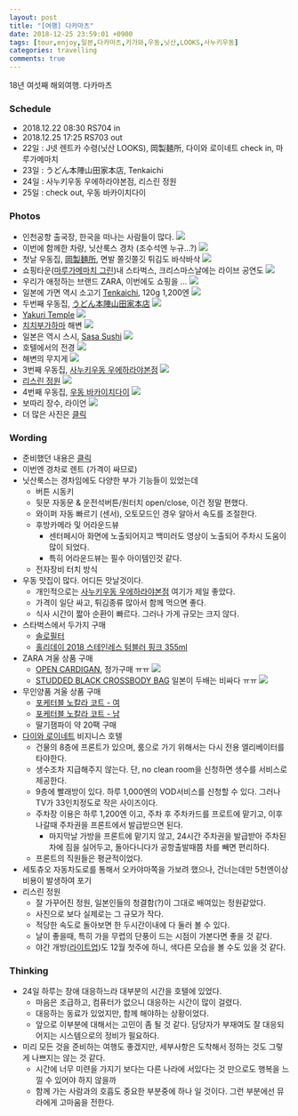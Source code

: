 ```yaml
---
layout: post
title: "[여행] 다카마츠"
date: 2018-12-25 23:59:01 +0900
tags: [tour,enjoy,일본,다카마츠,카가와,우동,닛산,LOOKS,사누키우동]
categories: travelling
comments: true
---
```

18년 여섯째 해외여행. 다카마츠  

### Schedule
* 2018.12.22 08:30 RS704 in
* 2018.12.25 17:25 RS703 out
* 22일 : J넷 렌트카 수령(닛산 LOOKS), 岡製麺所, 다이와 로이네트 check in, 마루가메마치
* 23일 : うどん本陣山田家本店, Tenkaichi
* 24일 : 사누키우동 우에하라야본점, 리스린 정원
* 25일 : check out, 우동 바카이치다이

### Photos
* 인천공항 출국장, 한국을 떠나는 사람들이 많다.
![](https://lh3.googleusercontent.com/ngj-W3lM7u8dPsbVsAQblU3R3t9aLGLm2cMeHJB4-rzPQ5E_rh93RrEIA3U7UFjWAAwUKov8DvryQZTzF1yXOn6aqlT_0_m6Hf1_03_N4WlMkyUVmjFuZULm7icqDFQBWXzTNWiQqNqKTkYbLrDJjrNX4Fs52SXisJhtN_nx_7UKr3YaMVei28QyjkzCKSHnTYme3vyNJaIPUmCq0_JgPIb1XUt2klMeoLjFhk1RohdVouP86NomYUZXbtnwvJ3Q0fBgWiRcCaBviI1mwoZPap1mqVmZV5KMRQeQCgD4R0pAcg4fl6IG2v6q4f0A4d7_O6GZr_Fpbw8ErHX2FiYt5DakC3YaJ6zT-wuZBwwLRsdQ4o5tCP2av_QKIYKDh7XoPLG8vNNyZRn49zHaAQrnilP_XTs8KKIEw10ISE7YTaUzKzXlg_55VEO7NanoYAEtENBv_L0MRs63UZpSRp3psSnPJgKM7o9qv9_hVTTiNcThIQBZ05ZN85oE1HjKdvXRKQt4E3Rm2HG2LNGgkSfScqP6yUGBKXe1I37oAhgu_rsAnOoh11Lvz-tZ2GIN9HqLDSY4c2XMd7ivqhZpdf1hM2UG3lV10oY1Ge_gyttjqzQh8Q-HG3EQKYOxz_7tJ88Bk2dFpl0VJsDfUjgC4ZdEvieV6POFWqQEjWouDj3ek75CW76loHvETg50XInzhbS_9BzO_lganAYgxf6E4gk=w1608-h1206-no)
* 이번에 함께한 차량, 닛산룩스 경차 (조수석엔 누규...?)
![](https://lh3.googleusercontent.com/cy1C9SeqMGCg3DDSOpt-df8WzR4nnW6MOpnKPQqGC9fLrX4vhBcBIbb6c1EcLwWMLttyNwKiDWccSoaHzVSB0GfNOb682DNkTPRi4Ky_v-nqjieD_wsc46FenAm3ENpL6awm45kXT8orp_TpPTF99nDqm2akc1tOIS_OPPkAmN40SuT-4iawwjhfxK8HfICBXK4q9BrDEqNtLYF8NEL33Ym_MWpg1pLH-A5H4edmmu_vgyGI_6DC8_bUjkts7rCQdKY6K3-lZzScSROLkZITX5uDnPSF0QsE9i4K6xNQi17Q5UYRZw748U1H3nzx2qtJSW42BqNphXcvXKNA9GH6UIF4h2VUJYmoW-4-YhKsadXHBmr112xI80-prYYFLyKF20n_an-9Tux6IPdTqneOIGHdr7-AIBmLUZgGCRojwJuj_uSrT-Iz_gYzpJ0iR_0lyB_kvslggtlntD8TDoJ1yOsKj2yVwNHYSKQybwNg_OqWZejou9eqhDTr6bARJs8PIy68htl--L4msNFOF91OlPglC8DkfZ4IO7hWe72YtRUAC_f6jxraoI8g4DM78GF4sY4gyM0ov9vU1CZsAFhFTFMluFFecUjph6LnIfr2SMK_A5uOPws6cn5WDCDACceqgkG_vHEcnJNAv0Uab5UIqkZzLQE3iMMqWxC5GLB93a5Ga4SxepZw1DJchbViLbp4gtKnZhzk1wQ93fjfENM=w1422-h1896-no)
* 첫날 우동집, [岡製麺所](https://goo.gl/maps/nkTu4WAprqu), 면발 쫄깃쫄깃 튀김도 바삭바삭
![](https://lh3.googleusercontent.com/aX4Fe76xvFAwcDim01SNHeC84yz0-ym5bxcC2bA6qfUOx9loi73aPu41MsuVLfI7sEyKqO2SxsTEY-PVDlOoQbbNCTRfBXkX5KonREU4zGmxSVBH4ZKZSRAlj0V8kL2TrWp2h6Ko2B6vCcyHVhwukxZUVDwComh77SN_jWCWoJvvQhfsPfxH9ndbuPyp5_ENkembE1gIyfr1whGhsKR2nh86Fza7g3ksf-Edt-5IYulmUk8gySc4OSaNlD-A4RV04yArU6HWO3bQbQQL_-pN2WIquustbfYa8V5_CoFofGtIXxmDHIUv4ndG-tG_f_CzEzkuwOBdOASFD_iB6VPsR74ppycOHV9kZamDcIkTJHgZrB0KV2uN3sN_C3jVwnIjLj-Zfox067RSlEcVCGc7XT4mHjQK26tGQVUffhrJCVdXyH4pMlHJ6ZYxBtVJpMCjEPhxqN1TAeeimWMmHpuIbSyYjj48W8_gYaIRgaB6ppDr0N0vBRVx8oLbqCZdeytvDLv2Pis7aQKhFhCpy90jSSzVpeL9_i1sm0QgZT86dFA4U7bBairx45EMShGX_TqT3SoP-sks1vwl5HHnxD70HuGrqFwDkR5lmn6xJFCUxbmIkyBQck00V9yCA213EyImV8GEnH2ELeNP-zM2m13l6_ocz8U6kyE6sylf6v95_4ClMH_byY3emy9xmUC57sJKynhER0C5lZrv2rpDfPQ=w1608-h1206-no)
* 쇼핑타운([마루가메마치 그린](https://goo.gl/maps/QfkdiNeANX42))내 스타벅스, 크리스마스날에는 라이브 공연도 
![](https://lh3.googleusercontent.com/yYjLxbxV3UuTtVZqyghcwT7loPSgKJoXYqyoM_-AHwP14v01R98cjRLI6E0p-WchcSfSz91dk_qirWcHd1lQHUfxn2vXVnQTPzVVwULTAZ08PhEVFbmIuzCPhzfxWtGrVhGJnxbNa8zwVdZbNouKnbsaqb-xYPj3EA8qq3Fimhra3BnWcF4auBwfNH1abKZD6euhbOO8pVstW2wpgcECt_uwK1NFTgQH1KlVc7qrnzlkS2r6rC9OI3mW4zVmgXUDymL4npY80EARAloFvdzGWRCxSLx-aKQXrSKHJWausbNWjcMV-UBrbovccl-LCywaFd3sWIudiU2zQR2w4_lwKe9-BbnAzg1RoOaEVjAKGMqQrN4dRMXCjn34mBt4oahDIBEhcmbzv8-GACASb6AMPwpqJRmJWKkc3BW5va7AaeKCBxhIa1SPmbw5wdIjJYePrO5AjGPTlPNwKifsHLyb-THu4d_eddG3x2C6ZVH4KAnzfZ3-ZMmbqmPwyEpNPavviNDXPxwXbhtngTMZVjvYX06wMAzvezKatQhz24Oj31AE8JLtL3UvDjnDZ3uPbw_wGXzj99U_cD2Xq1Y60rVl1Lqls80QCbA7sOs8CK2yAke1DFoFQX2h8ksMR6eaK82G-0ftRtR2HyZKqYFOH5UGuVZ057kdWfCfM9LiW3SynkTmWW8tENbc__IwW53n-7t1u4rwQn2SBiwVlxSgWCE=w1608-h1206-no)
* 우리가 애정하는 브랜드 ZARA, 이번에도 쇼핑을 ...
![](https://lh3.googleusercontent.com/Esy43yVsbnQhIy1VERdmzVa3BKqWBJZJ23uFn1wdwKpZPI6XrvCWsJV4mMsR8tz9MvgVPWq32BfFn6CxcCgaQ5i7AfF0S2OUc0MsHh2iRxmIrVfTIqpigGKWBDDgrjexQbrjmLEGoF6g03qw-spnK_rklp4S8WX8riSjdsVCpGsZHyohmQh29jPgs_14I7sIzi2ZjbGg02edHyPrmkxhkK9APneIXRM_UQhiN2zKelnfvbgwPManbB-T3eUbMlNRs855GH-ZIXUSVH3Gi8uDi9aZl15vFU8UFS3C_-wwqYPRFtRyvrqet8r-X1GGB_NWnP2E3-g8-m7D3X5rBd4V_V1FlseUI-60fjd2zbnzK2hK04xAbN75AFNWs8Qt10Z6bVPIDfjs4I0VnSutO3MR_98UwA_6vt2p1V_uMx0eeC1AuIEXyEo9SNwg6tE8BzwBuHCV_aObD_Aw1ftcHx1DQ5oFJeU5Ie11XBT4ntWOTFdbBI57W4z0_e0Zl0FyH49DkvdGtQohmT6uHTPrn6bjI1B-kyZyNUGJTC-S7IJ3Lx5lzPzk1Ylmi4mwmgPZa5EgDTNAkl_t6_-M8XLO4VNLYQdvthp7KPcPi0-eVehZJ6TZhoO07Avt0jwHt7t3NWeRQbQHYBck2qK3ouncHnX-IvgFkI7REXbVbG4Vx3iGPrJL43ei7s3AovS8bHMPnmU0wSIa25ve4Tdey6JGbZw=w1608-h1206-no)
* 일본에 가면 역시 소고기 [Tenkaichi](https://goo.gl/maps/GaU3XNVrqoz), 120g 1,200엔
![](https://lh3.googleusercontent.com/0aYOZ2oLL0tyBmgZDNIRbGRAcoN_yAKNaUCaEAa5WaS1AeUmz_CP55-Kgumv1AAskmGXP9d0UbTUiBnjoBvxMOwe7gjsUbzDXpt7RpSmMCxxCqS89PXO4DwKp-J6VUfsyAOXvSOuvj5XHRg5r3i4cEPJbRDXMLHo9tQdntQrTURPbZNH6xmNBIlrcOO23NtThP1GoEl1RtflUwpnvRA9qM7JT6P102VmVjoE7VNMyTgnR0lZkN4ycS5CAnFOwhVl4xJd_UAvG8I_gQXFYINlgcMeXyTotVioVtxz1b2U9bjPp1dN6MBGoZdCKsktOdUkHOhSdYZw43LAMHeAQyOYiK3RszU351ysnAZWTl1JB2E7hzZWuFgsyO_vTlrCkzkZ9damMCx0hUxuoc0Lw8cnog_PxrUhTIbFDrcmTwhiDy6nDY18Mkv7EGNcgs4kZiCw4t9G0l5JTos_AsL5Mv95GwE--NI41doXGFYdHFchfu6tCVOyUD3YQi8nLrq7S3jg5e0SFYgail7_0JR2w_PoKJAoE0poPMQAfHmTQtCOpkSFFDCTa0m3Ch4WY2YtBrYVL5pPU9JWSjtMOV6Rz1Ua37_U5pAIIllTaSL2iX4QjWzP7q0CZTEKPbeZoKUzPs7FQgci6rVERy18XHY5Hf_zE6utsBTlg7XVVopkf34XhEVY4J_dfsANoI-ueqGTRVriPjprNd0viQCCDnAggoQ=w1422-h1896-no)
* 두번째 우동집, [うどん本陣山田家本店](https://goo.gl/maps/HYSG8ALWjDL2)
![](https://lh3.googleusercontent.com/skO6l9bmce7pgr9nmA7BGEXWn2G-0BTXfIwxvV0PlFTQkkjYZaxtwyQc2UD4KECY-Ws9anKPp9FJ8gvQan38DigKHJ3y7IKD6gnU8QR22ZQ2tVCiuv6PONYBNTBPCZ-a4KWBOwk2DrVveg2siwZAw3TYHaJBvxEsQEjnZ6HFlXKxW7y58dvqYpR97kqIgDmBukrl97fnXiKdREmmVWUnSO3r2y60OkgkL1_KBW94jhmPK9ovVzempo2Yzz1RBMz5nR3tbp3C_EWox7Cm9ZWaZcm_q1boZJDBU4nloI-fku08xUNw_GB1SobBAfg7QOa8IypHYFRd34nMLjo-dG-qMqQI2cFttuBU09lP5DvXqEx17zqZFAWdYe68_88gi-AlxAHfKDaSYeGlELgU0clT7e1xXoHLtt94oUbbejY7UUdkAnqvhr5y9bH6GB2U9Wp8ZDo0MRyGYY-J5qVNdcvTxZUV7IXzmFKSbuMFHQc7003ecIQdKDF92UcMi1PYL5CyYlP3BpWoi8WqAfswwVYopnVyoWmY1YHnYibabSF50oX-gcJ2Dd9LggoBDt1L5F76p_6taxCcOrYYpr-UJeSv9WxTGEUk9tHZVdvuI5Ogz2peLO5d274oSQySTgxKm2jFr4TLewfPu49KRfaYdbCxjX9I4qReQFVbwL2NehN0qII1tJPiHfO8g8DyFO9hdZTf8t_4vj5lSza7U6XlP8k=w1608-h1206-no)
* [Yakuri Temple](https://goo.gl/maps/amtQ8jHmy522)
![](https://lh3.googleusercontent.com/8GY2ZT1SH_ehAEwDnc0_jFPF14eYp5VLzBUbK-vomrG-SnjN_jmwIZ9o18PpUKbTCjkF5u4F-ftHjDj-HNwRUf_lua5h-U-vVHcwu0uPHDYWNilLca9t2mFmedJBWWI6FzINXznTsoJRpZb1KeY33C9eRIhR6twffTwbwxECPdUtrauVXh97ab24OiwECSfV3JXPhLp0MkSBSmOXgcBli1jQ8k_YhuhK_w43SVrs7w2uH9SD6X2qosL7MyyTztBco4d35fmvQjIYjOsA9XTQPQDu5Xgj5e4N0iYhAa7O2iVTwnT1ZDQM6CGjXKwlDY8-M6OZjL0bIOU8b8baj9y4qG60Pz8HmWgY6Kq8fA5pWp2M4dI9f1wpfcDGHT48bm8YdxH3oGJKM6q8yFrEcdPPFcEmnZb9MMkpbHLpJsD0ZDqgSuBXKohFc2ghm9YAjKWOsv7tzv-Fl_hqihb8GPVoqpV_AA3xe9wV6feacv-Za1rmsUQqtw61dG4knFFzmKrRe5Gktg2lSk6G7MVcamCtA4Adp7Eu-Mt1feT6DD2aNkW8Zb2bISQ4EckreT6EX1KbwSuguUx8872sgn0mzZc5MVJ3GdjT2SMlWnywYtw6YKy3IQHqgUDHdz-tJiKWAz5gGLfGqmOCs1cG8UaiX3QaLpueQ542mSmgQ0K1uBrcxdw5gutWZdDBmqSHnzdRF9w-HVMXPL9ELeFNm7dCFTM=w1608-h1206-no)
* [치치부가하마](https://goo.gl/maps/L5p7JJmDHGv) 해변
![](https://lh3.googleusercontent.com/8Dj08OzuifhOq0dCbqd9JbwJQobca3K28egzVerdgcGoK6UU0NUpuZYF3rheNpAhvJZkfYPl67fb1RrfHWm0jqWNTUpSQSMtHqbWeZ3Gmu7aHNUboBwHaZIlcrt2FVEuALA8kx7P303HGFNsmuYy5gKRtmtZY4ZCKSLM2kLNQRZG_ozDGKEoFNnWgCyy7kcTbl13uzO3Oj3_-n4Vb9ncdad_1aLHEdrjhYw07iW1-Xrdem6QqauWPf9D3_WDyUabKR40qExqvrtRw_ASCTYK8UYjP0m5vBsWE3rx8Qc0kClrjBEZA_5yG0YxsGuh4B0p7Ou11THk1G_qV_iGw7cxmU9Rl47UwCjcF99MLqVGTHxfvqQiizAJjxEJKe-iA9XyhBbQdsIjY7S-X1Q6mKrxlA2bAY-nATL6Nx8qVAE6r12q_ZP6PXL4ZECw11PB_pmVOKCLkl5BA_y52ABWsDwsk0d7kS7C3h7LXNZehFpp-RJVNlRiFLzSvQTjM61hJj8Zljku0cmzQbMFAxHds604v8t-pl3W7G3pIxhgQOALUwZtxroLQfHu1sJWMUNHkb7HAQcucJ8ylUtbZJtYO0lto5jpHa3s8doyvNjXmD0EvngW9TLDXhUFDbRDwPjeLjx7mMtbCC_tMihorGC75BAUYNzYjbeRKAYTuOo5SvdNQFXvGp_E-mtEtr4zUaP1kN9Nzs1Jflfqsog6juSX7ag=w1608-h1206-no)
* 일본은 역시 스시, [Sasa Sushi](https://goo.gl/maps/YpCJVRE9TwJ2)
![](https://lh3.googleusercontent.com/_hfrZhTXK9Aa6T0UNzsu3HO33PJ_fa0oI6Sk52wPHH6IfVG4hvnRWEbVtTZ5hTFhX6z_I0yyej6rE4UKrd9k6e97LM032x2Jr-l4CMD6OgriEWvD0w_rUKq3U1jpnSpDZl5KPm7O3qOApvdRPMlVfq1iWXp20i9eenf3OopzZq5pYJQgl_NJQtTgVQWsXB4lcjGRNEpQi1h3AANkZNvRgs1zgOiYVfZetPqro5c4_CWUpb6k-ZR5vAMJlkLOzRgD7oUw4blCwR2cjF2NEYLLc97TPrtEBZzP68Ld3mZ4XCqz1cYOz-aZmQQAM-OMBfWOx6z5jvSMD3q7Rjfdhxj72MbvATSPYaLRzkN91GUDzlmRfmQJOzNR8TB63LTQsbPqqOQXaiM6X7oEbnhiiePIFJLdlcdFxTdoybHnhcfz1rJVOy87C41qLttkJ3g9tER4vIdmbHFLzDJeBF5TFg9IrhuSezzCNhhQ4CFReEZXPYKJuh9hTJz50neW-Dz42Xb34ARHFpASO9hOTFEqRBQIdMGnuJE4XO2qeAz7aFAFnpiImzYiTRwCkxQ03zsuiMCdtxRivkIBjEL3egkhwt9S9H2NQmMW0WPwNxlKFUIuXHa5mSjiiD2_szW0DK3LHMg6LusMFnVv5IVI75Qr46nhsbaE02I5GPQGADO1z6FEv7nu2KjGqIyDchqrZt7825q0j5pZCWZ9xV1SoTGkfzU=w1422-h1896-no)
* 호텔에서의 전경
![](https://lh3.googleusercontent.com/ZCyOP6ro4Jpv-Z0vUDPIaaHrLCvRBET-P3KPaNWKevWrs5xrKFXLKSLHh-a352yx_t5Gp7iSLzFPy2q5SlICII--3V2Oz-36PbmNjPs4Z4X_VJ14B-GiRegB7gKYsAFwLv5plEXVUWti3pnaRNKejlKTp-eh3u_OJoLkZcXsXVAqn0pAw2BV_mPP7XZLuvqG_I3C6YDGcG9eHqvjUJ4U2OIg8oR9OmkxjLyvhBlpxyMjByxmTik2CJ4XBVkTJXC_hrf6fA5RQEBzYA8hlaHEqn-1jZhMmJ7apQ0s-NdUB0jTAnK8oI2vPnL9KDcFV_RfkCXLAmf2sYs3pW3IHlt5cXx7bBdO2QRQgACghx6ClpToNwNZ0h3Hi_LJvBXrZ-6M8ZYxDJXNnze_4H0cLhBx0gF6vZbzife_6UNjaHrPB7yDq4vk9z-Oy0QvkfsuAzEavajrLN9brAPqBQtjCxZ8mhg0AuV7R8Tg7EAIRAtqge7nNa3fi5p276_7Vy44Rw7qylEw2hSyNB4uwa0IoskIkrC2e-uNNn4e6BH_svaMpMCbhEaQj9ZH0RB8OzxDst4MDsvQtarqrTPF0jXmz7oW-FBoqNyoqLX7F5HA2yWyIf-_v5NT8-iUJRj9ZGUyubqI-6qMFsDljl2JU0eP0RyCrbBFH2MKBHKdMB5eLdNJVf3wJO2XuXeXA3UU5iFcVuYJVHvQ1w2M_y8nqTH4BOQ=w1608-h1206-no)
* 해변의 무지게
![](https://lh3.googleusercontent.com/gRtqw4alWqHAExAS9eD9wsShMLTqpOHNQTxAOuGvNcS2m-w_bwqw_6SnpbbKSZC6b2HFtRuOgjL35UkYBwqEgn3fGjUSyMQfgAuu7-hDrvbtjTRNLtBApdbwImghssatfhBytdNBUiBsQzG7tbCcz1tqKY7HSoDe1Vc1L8pjuK8JjmOOfsGTEizBjBwNLJj2XVP8iCx9rO3zOqqxGkYCDmCm7ok61fORkoO8TVPwlqnwif0CKWBflf8jwUNUSRcY7pHwHCfZaEgsi-37EoxLVBskQQ_2ssdMf-LQWVy44GSX3p_wRBx-BoRKYmrhys02kA6gPeQgwaEFmcl5Fuc8G-mKAgEdjENejJGFFHqhmDwFyvL5T8En8o4eM74dCpWKlZbWgQUr5Mqu9G95QXbXefmq2OPfICYZ52dCwokcYb7KJ_Ao0fruUKR0DoNM-HHQFOZmu1Ne1ZOWqa-fPXJ8IFspm8DcIcFxeow8WwD7elcV2BgRn7NfR09lirTEAD_Ust8PVxECov6LYN1i4XwV4NktxPq5Ty-8ExGON0hgsGu4yxN2EtdYi1ZSCKH-3DNs0v1UKcL4G9Wn8nurV6J360eMrggIiRJ8ri5MKBa8pF-1x3alHmgCQUSoSLM5_gx5d507aa4xBjV4Crk7L7A42z48GRK-Lxxs0hYvr9-7SINitbXZ8-MymAkBHLupZorl4b8Kdvt37DdRPUIGh-o=w1608-h1206-no)
* 3번째 우동집, [사누키우동 우에하라야본점](https://goo.gl/maps/oCfFcE2w87v)
![](https://lh3.googleusercontent.com/omk17NcoufmXB-l8Xd15VIRVCInvqpRWmfo59BNXBpAEZGOx2zPK1DAHCOrin6UPySPhu7u3JUeMy4hrXg0lY7zRciyyz7v-DV5LPKR114O1bzkRE4VTQbCjtRcCGMg1QvRoDkQU4V9TqrJ2tdtf58YImrhY2lt0Q7UFsY4oXVZISRYNKxMZZoD1P3HL9lkrY8zNYa4nSmibbs7EOZpJsna63cVYW9pE8IS2bBHseAfqJ0tfZNxEYpgh1hsh7wj8PyMCA4OC-Ig7GpKaLEoTPv11jOau-26xbTtSQ-EgbtKa-GZ5K1XmfCzedB3rn37WlA_wuSd5GB8L-K78fBO-z2IeVncIvlBgF216IJeJsY98dANv9iS8jkn14Qf4b0bxGNzBGZNrbFgx8NzQ6nRQpehugEaPtLmVBTJVqmani2V6H1zkngMR_aX0WEY5igTjJKkOay7eycIc6vI9PyD-GFMqivvVbeYha21v5LKUfyyYvcxPy0hmZs7V_UbrNMvlJf9YAAcPFNpStIKba2mvvGJKp9VJFCSHFE7M3siVpnykXaGVO9608Pzpbrs8w5CLtoylhX37F3UuFRkpMUy10SMidxtEOlNSLGPDWuilHFILNYunTl_vAdxIm2Pv7y4UK2muBn-gvXuVLgRwvQ234uuaNFVskrgtbhsbcnwTyle7hhuVA_N0iDxB5uNtDp3T42m33lawk-lGRDRGtB4=w1608-h1206-no)
* [리스린 정원](https://goo.gl/maps/UtgzosXCcFm)
![](https://lh3.googleusercontent.com/RojpsLl2ez0YLeP5UM25ia6UhiYiJm8l3OP8H5hI5i7A_V8XKH0jM4nMCRTVTSxrJ2tZYQPD5huwqB9pGYC1sH8zsNUlFc9Bhwx1-XXJ9e5-JJd2R9WREbSW7L86YWEqwWtzigQmvDnnsAyEg7qw6FzbboI5HcAn5p_S2fpYxadJbaEPzpFzNVaLtLe19vWlCp7GR_n0yqEHxmKqG0eizaJyz74nmJJtkGWV8kIlDeIQvBGvklA9_kRtu5Hefcqu391hzzr3IdmF7jz7q4nVXgffHdsfY5QlRKVNaaFS4RBUwzABLNqIgt3PWadSVVMmlBx72ezpNTOKnbtRlzwqrdkXJmnWItCYQtwYlwEuo8QVYaDiM1FDfcnEdTqHnLSK5p6k9DbmZhXDsuXPrmBwGVigVQKexEbruopHrNHzQ2O2XA3TXZlQ5JNYGhW4i32F9YUrAdWGqhYpj71oUCBwDwtj59GxNx2-JhJEn1TevVkTkSniEJ3bhch0yubpB95zsXYHCDjb2s6eW1NHy1XHmXz_HkzSrcMZh31kENyLik0W8KW2thKPrfqYp78nC2O6vsnedmw__JbmRinSEmePLx6AGewGjvPgsHu9tx4-lxfitzAdROwbVDh_qSPcl3DUFF8YNw9nfw_hH881nj13onkVrvcbAfkfmC8sB9I80V-zwL_nkm4NBGjagshju7kjFyxyG_fRthGesMtjNHo=w1608-h1206-no)
* 4번째 우동집, [우동 바카이치다이](https://goo.gl/maps/K6iJNAEzHap)
![](https://lh3.googleusercontent.com/PAxAX0LBFwOlD-TzHVUsgnQ2Xz9tqWrG2qvtQbdCym3NN_OhGwpk_-MIBeoIpXKRE-tlNtjlG-WuAhBqgozY4g3dWWmk3LTbw1c-oWGTlV_AF1zR7SJf9elGTRB4oIprZ7_ShwKZlDfQ1-MjYHivkil-MrHUxOiWh5wqNUJ_IaGWA23hkSIgwEOI-Gc_C59tnY_OIE-UFyb5N3FnaZFD5yDjoMhdvl-yste3nDJvMdv6wbiUAUs1cu0JWwnwTP1alYdTT-v2Hp9LXolYoWwAMG-Jw7VfdyKtDOnZXan24cR6Mi4v6UtHKg5DdISXQpRZQkyQvvRg1AVnMbVld7-nR1wQUc2Z1Pspf3MR-Y0W4yYPMDBSuLOTKD6oR57Rq4MWET1yUhVVfMsK4rOTEr5FqG_04MCKUiT7zHEPYXR4x3z_Jpb1L0PPqGgffTpMJhpidIbu1N0VKDKZuM7uMJOQYqkawORGuETuJbyKDACW0bTaC6Ztm0hr-_-CKCUV7GwSzKC0UUG1-_tbKE90LN2TxWPHCqWoRP5-OTCANGSReGDFkR1qak_v5UqlvTDQ_WfEyDUbrOWB7tJzShy8rSHhrqAmf7f8bO7uwGgLEX1yjnBB9qBJci0V3RboJuayDgDlaRftyGZtmIPzp-ljorkRaKNZWTJTmYKdEjLgPPWj6DY8p4mIG7YChjs9uO5_5k2V2IjlP7uQNWCYv5UTAkk=w1608-h1206-no)
* 보따리 장수, 라이언
![](https://lh3.googleusercontent.com/AZXL6K4vK58-eEXMM2pC9G0PsOKYYgvQvEk-EOnhX0IZ5T6RpeJM0K0jLZi8Xh8soZh9Fy2nxYtsxJPy8AjErbhdWSf2ngflRDSF5o0ZF8lyqijsaIcC2wZOgWEjlLg9uZnfZfmnVWX-lNGpcJXAXGDgGLnaqOiIHoPAvgH1J2xWJLVVva5-lqIzL7FMHe6GsQysW-k7Ptwa0gLs-RZq9CpzVNEqG9bvi_AUr2pvs6T6Q5W1oDtmt6NQtYrJVVZv_ntSJQuQc7USnKCzf3AbQOlpi12nGVGz8kR0Tr1rMyaEztrtqAYY9two7UfiNsruvMXlRmijAxsi8Fia0kXAXyJNtJspegGY9SyYTFguPbgkXcDFW15rbKdn2h3-3HYBheJQwXZWTFVuOae3p4NI43XaWmuv_HjYU3VJmJYyFNTCekdLio7yYYAGSTZt-pMwdGljaKkH3GCiTLu2Vi8p3ygILdlZ3jEYhHkSzkqY4S2CihLIKyrOVJJH-mAZY36pBGFUf4CcXZCY1mnUpthpUe9UT0O82Ri1kZtOovckGk-ggQB_CbIyAhmap6O7Sv2NIkAXntKONSmmH7wFR_RWJlOdhLZF1I_kAKvtBIt9fyM_MmQq5rxivi3aRLlQqyCPQ02-vYpmk11Sbz95qlfKMNGc2p-X8qUkj0oOzjpG2DD91DPfCodCErj4VBceic4fMYZa01lLhNdpVcU8SWE=w1422-h1896-no)
* 더 많은 사진은 [클릭](https://photos.app.goo.gl/MBEvxBWXGFPseWV98)

### Wording
* 준비했던 내용은 [클릭](https://github.com/muraYlion/FelizLaVida/issues/73)
* 이번엔 경차로 렌트 (가격이 싸므로)
* 닛산룩스는 경차임에도 다양한 부가 기능들이 있었는데
  * 버튼 시동키
  * 뒷문 자동문 & 운전석버튼/원터치 open/close, 이건 정말 편했다.
  * 와이퍼 자동 빠르기 (센서), 오토모드인 경우 알아서 속도를 조절한다.
  * 후방카메라 및 어라운드뷰
    * 센터페시아 화면에 노출되어지고 백미러도 영상이 노출되어 주차시 도움이 많이 되었다.
    * 특히 어라운드뷰는 필수 아이템인것 같다.
  * 전자장비 터치 방식
* 우동 맛집이 많다. 어디든 맛날것이다.
  * 개인적으로는 [사누키우동 우에하라야본점](https://goo.gl/maps/oCfFcE2w87v) 여기가 제일 좋았다.
  * 가격이 일단 싸고, 튀김종류 많아서 함께 먹으면 좋다.
  * 식사 시간이 짧아 순환이 빠르다. 그러나 가게 규모는 크지 않다. 
* 스타벅스에서 두가지 구매
  * [솔로필터](https://m.blog.naver.com/PostView.nhn?blogId=seoheya&logNo=220385966469)
  * [홀리데이 2018 스테인레스 텀블러 핑크 355ml](http://www.11st.co.kr/product/SellerProductDetail.tmall?method=getSellerProductDetail&prdNo=2246645443)
* ZARA 겨울 상품 구매
  * [OPEN CARDIGAN](https://www.zara.com/jp/en/open-cardigan-p00693351.html?v1=7327505&v2=1172515), 정가구매 ㅠㅠ
  ![](https://static.zara.net/photos///2018/I/0/2/p/0693/351/401/2/w/1920/0693351401_1_1_1.jpg?ts=1542101980800)
  * [STUDDED BLACK CROSSBODY BAG](https://www.zara.com/us/en/studded-black-crossbody-bag-p18085204.html) 일본이 두배는 비싸다 ㅠㅠ
  ![](https://static.zara.net/photos///2018/I/1/1/p/8085/204/040/2/c-128-0-1586-2379/w/1920/8085204040_2_2_1.jpg?ts=1530708489958)
* 무인양품 겨울 상품 구매
  * [포케터블 노칼라 코트 - 여](http://www.mujikorea.net/display/showDisplay.lecs?goodsNo=MJ31101633&displayNo=MJ1A01A01)
  * [포케터블 노칼라 코트 - 남](http://www.mujikorea.net/display/showDisplay.lecs?goodsNo=MJ31118142&displayNo=MJ1A01A01A04)
  * 딸기잼파이 약 20팩 구매
* [다이와 로이네트](https://goo.gl/maps/na2GxLyRvDK2) 비지니스 호텔
  * 건물의 8층에 프론트가 있으며, 룸으로 가기 위해서는 다시 전용 엘리베이터를 타야한다.
  * 생수조차 지급해주지 않는다. 단, no clean room을 신청하면 생수를 서비스로 제공한다.
  * 9층에 빨래방이 있다. 하루 1,000엔의 VOD서비스를 신청할 수 있다. 그러나 TV가 33인치정도로 작은 사이즈이다.
  * 주차장 이용은 하루 1,200엔 이고, 주차 후 주차카드를 프로트에 맡기고, 이후 나갈때 주차권을 프론트에서 발급받으면 된다.
    * 마지막날 가방을 프론트에 맡기지 않고, 24시간 주차권을 발급받아 주차된 차에 짐을 실어두고, 돌아다니다가 공항출발때쯤 차를 빼면 편리하다.
  * 프론트의 직원들은 평균적이었다.
* 세토츄오 자동차도로를 통해서 오카야마쪽을 가보려 했으나, 건너는데만 5천엔이상 비용이 발생하여 포기
* 리스린 정원
  * 잘 가꾸어진 정원, 일본인들의 청결함(?)이 그대로 배여있는 정원같았다.
  * 사진으로 보다 실제로는 그 규모가 작다.
  * 적당한 속도로 돌아보면 한 두시간이내에 다 둘러 볼 수 있다. 
  * 날이 좋을때, 특히 가을 무렵의 단풍이 드는 시점이 가본다면 좋을 것 같다.
  * 야간 개방([라이트업](http://blog.naver.com/PostView.nhn?blogId=tierf&logNo=221421141416&parentCategoryNo=42))도 12월 첫주에 하니, 색다른 모습을 볼 수도 있을 것 같다. 

### Thinking
* 24일 하루는 장애 대응하느라 대부분의 시간을 호텔에 있었다. 
  * 마음은 조급하고, 컴퓨터가 없으니 대응하는 시간이 많이 걸렸다.
  * 대응하는 동료가 있었지만, 함께 해야하는 상황이었다. 
  * 앞으로 이부분에 대해서는 고민이 좀 될 것 같다. 담당자가 부재여도 잘 대응되어지는 시스템으로의 정비가 필요하다.
* 미리 모든 것을 준비하는 여행도 좋겠지만, 세부사항은 도착해서 정하는 것도 그렇게 나쁘지는 않는 것 같다. 
  * 시간에 너무 미련을 가지기 보다는 다른 나라에 서있다는 것 만으로도 행복을 느낄 수 있어야 하지 않을까
  * 함께 가는 사람과의 호흡도 중요한 부분중에 하나 일 것이다. 그런 부분에선 뮤라에게 고마움을 전한다. 